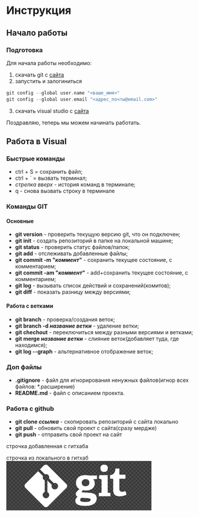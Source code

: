 # Инструкция
## Начало работы

### Подготовка
Для начала работы необходимо:
1. скачать git с [сайта](git.com)
2. запустить и залогиниться
```c
git config --global user.name "<ваше_имя>"
git config --global user.email "<адрес_почты@email.com>"
```
3. скачать visual studio c [сайта](stud.com)

Поздравляю, теперь мы можем начинать работать.

## Работа в Visual
### Быстрые команды
- ctrl + S = сохранить файл;
- ctrl + ` = вызвать терминал;
- _стрелка вверх_ - история команд в терминале;
- q - снова вызвать строку в терминале

### Команды GIT
#### Основные
* **git version** - проверить текущую версию git, что он подключен;
* **git init** - создать репозиторий в папке на локальной машине;
* **git status** - проверить статус файлов/папок;
* **git add** - отслеживать добавленные файлы;
* **git commit -m "_коммент_"** - сохранить текущее состояние, с комментарием;
* **git commit -am "_коммент_"** - add+сохранить текущее состояние, с комментарием;
* **git log** - вызывать список действий и сохранений(комитов);
* **git diff** - показать разницу между версиями;

#### Работа с ветками
* **git branch** - проверка/создания веток;
* **git branch -d _название ветки_** - удаление ветки;
* **git chechout** - переключиться между разными версиями и ветками;
* **git merge _название ветки_** - слияние веток(добавляет туда, где находимся);
* **git log --graph** - альтернативное отображение веток;

### Доп файлы
* **.gitignore** - файл для игнорирования ненужных файлов(игнор всех файлов: *.расширение)
* **README.md** - файл с описанием проекта.

### Работа с github
* **git clone _ссылка_** - скопировать репозиторий с сайта локально
* **git pull** - обновить свой проект с сайта(сразу мердже)
* **git push** - отправить свой проект на сайт

строчка добавленная с гитхаба

строчка из локального в гитхаб
![изображение не найдено](git.png)
